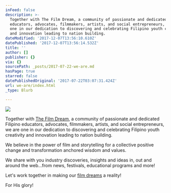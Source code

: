 ```yaml
---
inFeed: false
description: >-
  Together with The Film Dream, a community of passionate and dedicated Filipino
  educators, advocates, filmmakers, artists, and social entrepreneurs, we are
  one in our dedication to discovering and celebrating Filipino youth creativity
  and innovation leading to nation building.
dateModified: '2017-12-07T13:56:10.610Z'
datePublished: '2017-12-07T13:56:14.532Z'
title: ''
author: []
publisher: {}
via: {}
sourcePath: _posts/2017-07-22-we-are.md
hasPage: true
starred: false
datePublishedOriginal: '2017-07-22T03:07:31.424Z'
url: we-are/index.html
_type: Blurb

---
```

![](https://the-grid-user-content.s3-us-west-2.amazonaws.com/133e19d3-cded-4bae-bf62-f103e46d72ac.jpg)

Together with [The Film Dream][0], a community of passionate and dedicated Filipino educators, advocates, filmmakers, artists, and social entrepreneurs, we are one in our dedication to discovering and celebrating Filipino youth creativity and innovation leading to nation building.

We believe in the power of film and storytelling for a collective positive change and transformation anchored wisdom and values.

We share with you industry discoveries, insights and ideas in, out and around the web...from news, festivals, educational programs and more!

Let's work together in making our [film dreams][1] a reality!

For His glory!

[0]: http://thefilmdream.com/ "The Film Dream"
[1]: http://thefilmdream.com/